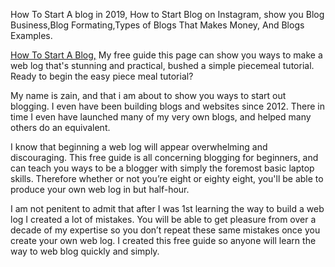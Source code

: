 How To Start A blog in 2019, How to Start Blog on Instagram, show you Blog Business,Blog Formating,Types of Blogs That Makes Money, And Blogs Examples.





[ How To Start A Blog,](https://www.technewworld.in/) My free guide this page can show you ways to make a web log that's stunning and practical, bushed a simple piecemeal tutorial.
Ready to begin the easy piece meal tutorial? 

My name is zain, and that i am about to show you ways to start out blogging. I even have been building blogs and websites since 2012. There in time I even have launched many of my very own blogs, and helped many others do an equivalent.




I know that beginning a web log will appear overwhelming and discouraging. This free guide is all concerning blogging for beginners, and can teach you ways to be a blogger with simply the foremost basic laptop skills. Therefore whether or not you’re eight or eighty eight, you'll be able to produce your own web log in but half-hour.


I am not penitent to admit that after I was 1st learning the way to build a web log I created a lot of mistakes. You will  be able to get pleasure from over a decade of my expertise so you don’t repeat these same mistakes once you create your own web log. I created this free guide so anyone will learn the way to web blog quickly and simply.
